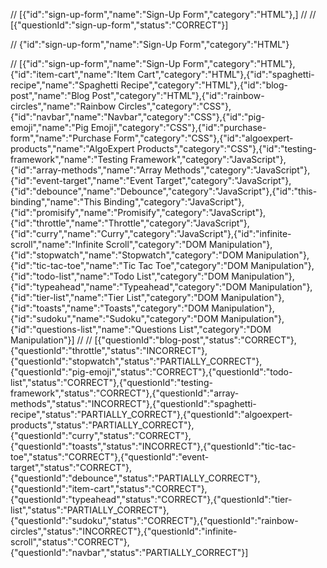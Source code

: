 
// [{"id":"sign-up-form","name":"Sign-Up Form","category":"HTML"},]
// 
// [{"questionId":"sign-up-form","status":"CORRECT"}]

// {"id":"sign-up-form","name":"Sign-Up Form","category":"HTML"}

// [{"id":"sign-up-form","name":"Sign-Up Form","category":"HTML"},{"id":"item-cart","name":"Item Cart","category":"HTML"},{"id":"spaghetti-recipe","name":"Spaghetti Recipe","category":"HTML"},{"id":"blog-post","name":"Blog Post","category":"HTML"},{"id":"rainbow-circles","name":"Rainbow Circles","category":"CSS"},{"id":"navbar","name":"Navbar","category":"CSS"},{"id":"pig-emoji","name":"Pig Emoji","category":"CSS"},{"id":"purchase-form","name":"Purchase Form","category":"CSS"},{"id":"algoexpert-products","name":"AlgoExpert Products","category":"CSS"},{"id":"testing-framework","name":"Testing Framework","category":"JavaScript"},{"id":"array-methods","name":"Array Methods","category":"JavaScript"},{"id":"event-target","name":"Event Target","category":"JavaScript"},{"id":"debounce","name":"Debounce","category":"JavaScript"},{"id":"this-binding","name":"This Binding","category":"JavaScript"},{"id":"promisify","name":"Promisify","category":"JavaScript"},{"id":"throttle","name":"Throttle","category":"JavaScript"},{"id":"curry","name":"Curry","category":"JavaScript"},{"id":"infinite-scroll","name":"Infinite Scroll","category":"DOM Manipulation"},{"id":"stopwatch","name":"Stopwatch","category":"DOM Manipulation"},{"id":"tic-tac-toe","name":"Tic Tac Toe","category":"DOM Manipulation"},{"id":"todo-list","name":"Todo List","category":"DOM Manipulation"},{"id":"typeahead","name":"Typeahead","category":"DOM Manipulation"},{"id":"tier-list","name":"Tier List","category":"DOM Manipulation"},{"id":"toasts","name":"Toasts","category":"DOM Manipulation"},{"id":"sudoku","name":"Sudoku","category":"DOM Manipulation"},{"id":"questions-list","name":"Questions List","category":"DOM Manipulation"}]
// 
// [{"questionId":"blog-post","status":"CORRECT"},{"questionId":"throttle","status":"INCORRECT"},{"questionId":"stopwatch","status":"PARTIALLY_CORRECT"},{"questionId":"pig-emoji","status":"CORRECT"},{"questionId":"todo-list","status":"CORRECT"},{"questionId":"testing-framework","status":"CORRECT"},{"questionId":"array-methods","status":"INCORRECT"},{"questionId":"spaghetti-recipe","status":"PARTIALLY_CORRECT"},{"questionId":"algoexpert-products","status":"PARTIALLY_CORRECT"},{"questionId":"curry","status":"CORRECT"},{"questionId":"toasts","status":"INCORRECT"},{"questionId":"tic-tac-toe","status":"CORRECT"},{"questionId":"event-target","status":"CORRECT"},{"questionId":"debounce","status":"PARTIALLY_CORRECT"},{"questionId":"item-cart","status":"CORRECT"},{"questionId":"typeahead","status":"CORRECT"},{"questionId":"tier-list","status":"PARTIALLY_CORRECT"},{"questionId":"sudoku","status":"CORRECT"},{"questionId":"rainbow-circles","status":"INCORRECT"},{"questionId":"infinite-scroll","status":"CORRECT"},{"questionId":"navbar","status":"PARTIALLY_CORRECT"}]